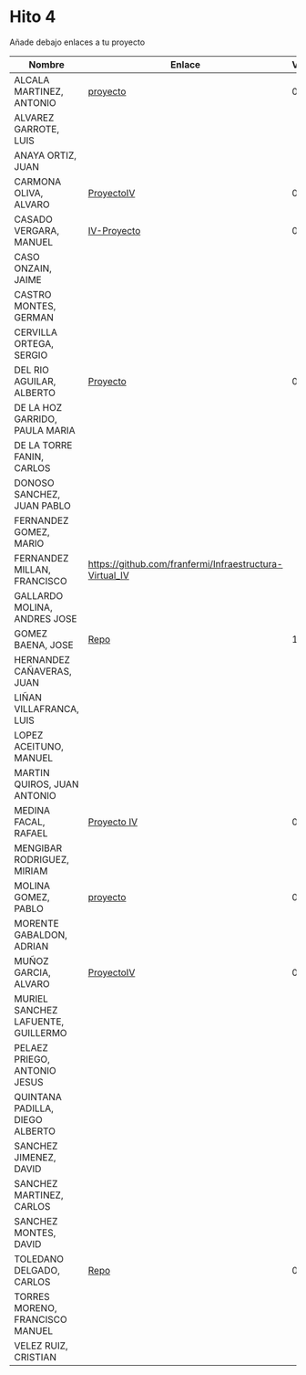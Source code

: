 # Hito 4

Añade debajo enlaces a tu proyecto

| Nombre | Enlace | Versión |
|--------|--------|---------|
| ALCALA MARTINEZ, ANTONIO |[proyecto](https://github.com/AntonioAlcM/tfg_ugr) |0.3|
| ALVAREZ GARROTE, LUIS | | |
| ANAYA ORTIZ, JUAN| | |
| CARMONA OLIVA, ALVARO|[ProyectoIV](https://github.com/alvarocarmona6/ProyectoIV) |0.2 |
| CASADO VERGARA, MANUEL| [IV-Proyecto](https://github.com/cvlolo/IV-Proyecto) | 0.5 |
| CASO ONZAIN, JAIME| | |
| CASTRO MONTES, GERMAN| | |
| CERVILLA ORTEGA, SERGIO| | |
| DEL RIO AGUILAR, ALBERTO| [Proyecto](https://github.com/berbus/proyectoIV) | 0.18 |
| DE LA HOZ GARRIDO, PAULA MARIA| | |
| DE LA TORRE FANIN, CARLOS| | |
| DONOSO SANCHEZ, JUAN PABLO| | |
| FERNANDEZ GOMEZ, MARIO| | |
| FERNANDEZ MILLAN, FRANCISCO| https://github.com/franfermi/Infraestructura-Virtual_IV | |
| GALLARDO MOLINA, ANDRES JOSE| | |
| GOMEZ BAENA, JOSE| [Repo](https://github.com/josegob/IV-Proyecto) | 1.4 |
| HERNANDEZ CAÑAVERAS, JUAN| | |
| LIÑAN VILLAFRANCA, LUIS| | |
| LOPEZ ACEITUNO, MANUEL| | |
| MARTIN QUIROS, JUAN ANTONIO| | |
| MEDINA FACAL, RAFAEL| [Proyecto IV](https://github.com/Medfac9/Proyecto_IV) | 0.1 |
| MENGIBAR RODRIGUEZ, MIRIAM| | |
| MOLINA GOMEZ, PABLO|[proyecto](https://github.com/pmolinag/proyecto)|0.4|
| MORENTE GABALDON, ADRIAN| | |
| MUÑOZ GARCIA, ALVARO|[ProyectoIV](https://github.com/alvaromgs/proyectoIV-1718)|0.3|
| MURIEL SANCHEZ LAFUENTE, GUILLERMO| | |
| PELAEZ PRIEGO, ANTONIO JESUS| | |
| QUINTANA PADILLA, DIEGO ALBERTO| | |
| SANCHEZ JIMENEZ, DAVID| | |
| SANCHEZ MARTINEZ, CARLOS | | |
| SANCHEZ MONTES, DAVID| | |
| TOLEDANO DELGADO, CARLOS| [Repo](https://github.com/carlillostole/proyectoIV17-18) | 0.5 |
| TORRES MORENO, FRANCISCO MANUEL| | |
| VELEZ RUIZ, CRISTIAN| | |
